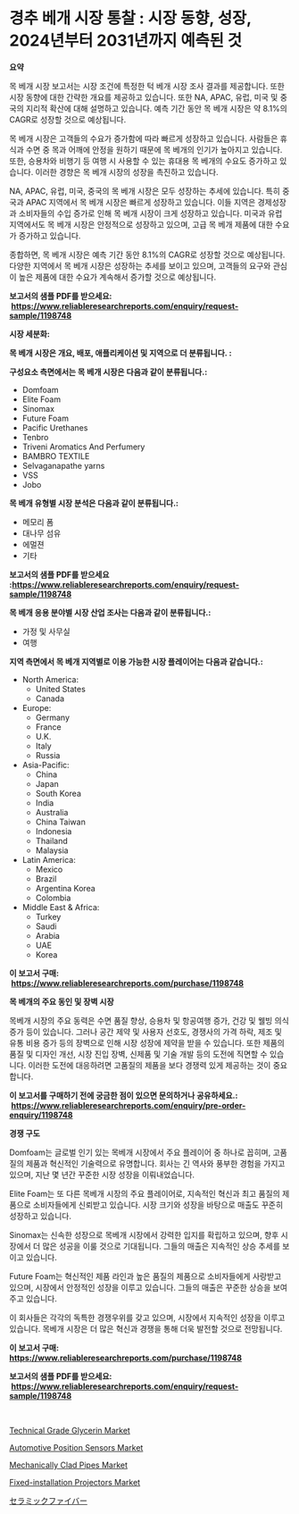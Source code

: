 <p><h1>경추 베개 시장 통찰 : 시장 동향, 성장, 2024년부터 2031년까지 예측된 것</h1></p><p><strong>요약</strong></p>
<p><p>목 베개 시장 보고서는 시장 조건에 특정한 턱 베개 시장 조사 결과를 제공합니다. 또한 시장 동향에 대한 간략한 개요를 제공하고 있습니다. 또한 NA, APAC, 유럽, 미국 및 중국의 지리적 확산에 대해 설명하고 있습니다. 예측 기간 동안 목 베개 시장은 약 8.1%의 CAGR로 성장할 것으로 예상됩니다.</p><p>목 베개 시장은 고객들의 수요가 증가함에 따라 빠르게 성장하고 있습니다. 사람들은 휴식과 수면 중 목과 어깨에 안정을 원하기 때문에 목 베개의 인기가 높아지고 있습니다. 또한, 승용차와 비행기 등 여행 시 사용할 수 있는 휴대용 목 베개의 수요도 증가하고 있습니다. 이러한 경향은 목 베개 시장의 성장을 촉진하고 있습니다.</p><p>NA, APAC, 유럽, 미국, 중국의 목 베개 시장은 모두 성장하는 추세에 있습니다. 특히 중국과 APAC 지역에서 목 베개 시장은 빠르게 성장하고 있습니다. 이들 지역은 경제성장과 소비자들의 수입 증가로 인해 목 베개 시장이 크게 성장하고 있습니다. 미국과 유럽 지역에서도 목 베개 시장은 안정적으로 성장하고 있으며, 고급 목 베개 제품에 대한 수요가 증가하고 있습니다. </p><p>종합하면, 목 베개 시장은 예측 기간 동안 8.1%의 CAGR로 성장할 것으로 예상됩니다. 다양한 지역에서 목 베개 시장은 성장하는 추세를 보이고 있으며, 고객들의 요구와 관심이 높은 제품에 대한 수요가 계속해서 증가할 것으로 예상됩니다.</p></p>
<p><strong>보고서의 샘플 PDF를 받으세요: &nbsp;<a href="https://www.reliableresearchreports.com/enquiry/request-sample/1198748">https://www.reliableresearchreports.com/enquiry/request-sample/1198748</a></strong></p>
<p><strong>시장 세분화:</strong></p>
<p><strong> 목 베개 시장은 개요, 배포, 애플리케이션 및 지역으로 더 분류됩니다. :</strong></p>
<p><strong>구성요소 측면에서는 목 베개 시장은 다음과 같이 분류됩니다.:</strong></p>
<p><ul><li>Domfoam</li><li>Elite Foam</li><li>Sinomax</li><li>Future Foam</li><li>Pacific Urethanes</li><li>Tenbro</li><li>Triveni Aromatics And Perfumery</li><li>BAMBRO TEXTILE</li><li>Selvaganapathe yarns</li><li>VSS</li><li>Jobo</li></ul></p>
<p><strong> 목 베개 유형별 시장 분석은 다음과 같이 분류됩니다.:</strong></p>
<p><ul><li>메모리 폼</li><li>대나무 섬유</li><li>에멀젼</li><li>기타</li></ul></p>
<p><strong>보고서의 샘플 PDF를 받으세요 :<a href="https://www.reliableresearchreports.com/enquiry/request-sample/1198748">https://www.reliableresearchreports.com/enquiry/request-sample/1198748</a></strong></p>
<p><strong> 목 베개 응용 분야별 시장 산업 조사는 다음과 같이 분류됩니다.:</strong></p>
<p><ul><li>가정 및 사무실</li><li>여행</li></ul></p>
<p><strong>지역 측면에서 목 베개 지역별로 이용 가능한 시장 플레이어는 다음과 같습니다.:</strong></p>
<p><ul>
    <li>
        North America:
        <ul>
            <li>United States</li>
            <li>Canada</li>
        </ul>
    </li>
    <li>
        Europe:
        <ul>
            <li>Germany</li>
            <li>France</li>
            <li>U.K.</li>
            <li>Italy</li>
            <li>Russia</li>
        </ul>
    </li>
    <li>
        Asia-Pacific:
        <ul>
            <li>China</li>
            <li>Japan</li>
            <li>South Korea</li>
            <li>India</li>
            <li>Australia</li>
            <li>China Taiwan</li>
            <li>Indonesia</li>
            <li>Thailand</li>
            <li>Malaysia</li>
        </ul>
    </li>
    <li>
        Latin America:
        <ul>
            <li>Mexico</li>
            <li>Brazil</li>
            <li>Argentina Korea</li>
            <li>Colombia</li>
        </ul>
    </li>
    <li>
        Middle East & Africa:
        <ul>
            <li>Turkey</li>
            <li>Saudi</li>
            <li>Arabia</li>
            <li>UAE</li>
            <li>Korea</li>
        </ul>
    </li>
    </ul></p>
<p><strong>이 보고서 구매: &nbsp;<a href="https://www.reliableresearchreports.com/purchase/1198748">https://www.reliableresearchreports.com/purchase/1198748</a></strong></p>
<p><strong>목 베개의 주요 동인 및 장벽 시장</strong></p>
<p><p>목베개 시장의 주요 동력은 수면 품질 향상, 승용차 및 항공여행 증가, 건강 및 웰빙 의식 증가 등이 있습니다. 그러나 공간 제약 및 사용자 선호도, 경쟁사의 가격 하락, 제조 및 유통 비용 증가 등의 장벽으로 인해 시장 성장에 제약을 받을 수 있습니다. 또한 제품의 품질 및 디자인 개선, 시장 진입 장벽, 신제품 및 기술 개발 등의 도전에 직면할 수 있습니다. 이러한 도전에 대응하려면 고품질의 제품을 보다 경쟁력 있게 제공하는 것이 중요합니다.</p></p>
<p><strong>이 보고서를 구매하기 전에 궁금한 점이 있으면 문의하거나 공유하세요.: &nbsp;<a href="https://www.reliableresearchreports.com/enquiry/pre-order-enquiry/1198748">https://www.reliableresearchreports.com/enquiry/pre-order-enquiry/1198748</a></strong></p>
<p><strong>경쟁 구도</strong></p>
<p><p>Domfoam는 글로벌 인기 있는 목베개 시장에서 주요 플레이어 중 하나로 꼽히며, 고품질의 제품과 혁신적인 기술력으로 유명합니다. 회사는 긴 역사와 풍부한 경험을 가지고 있으며, 지난 몇 년간 꾸준한 시장 성장을 이뤄내었습니다.</p><p>Elite Foam는 또 다른 목베개 시장의 주요 플레이어로, 지속적인 혁신과 최고 품질의 제품으로 소비자들에게 신뢰받고 있습니다. 시장 크기와 성장을 바탕으로 매출도 꾸준히 성장하고 있습니다.</p><p>Sinomax는 신속한 성장으로 목베개 시장에서 강력한 입지를 확립하고 있으며, 향후 시장에서 더 많은 성공을 이룰 것으로 기대됩니다. 그들의 매출은 지속적인 상승 추세를 보이고 있습니다.</p><p>Future Foam는 혁신적인 제품 라인과 높은 품질의 제품으로 소비자들에게 사랑받고 있으며, 시장에서 안정적인 성장을 이루고 있습니다. 그들의 매출은 꾸준한 상승을 보여주고 있습니다.</p><p>이 회사들은 각각의 독특한 경쟁우위를 갖고 있으며, 시장에서 지속적인 성장을 이루고 있습니다. 목베개 시장은 더 많은 혁신과 경쟁을 통해 더욱 발전할 것으로 전망됩니다.</p></p>
<p><strong>이 보고서 구매: &nbsp; <a href="https://www.reliableresearchreports.com/purchase/1198748">https://www.reliableresearchreports.com/purchase/1198748</a></strong></p>
<p><strong>보고서의 샘플 PDF를 받으세요: &nbsp;<a href="https://www.reliableresearchreports.com/enquiry/request-sample/1198748">https://www.reliableresearchreports.com/enquiry/request-sample/1198748</a></strong><strong></strong></p>
<p>&nbsp;</p>
<p><p><a href="https://issuu.com/reportprime-2/docs/technical-grade-glycerin-market-size-2030.pptx">Technical Grade Glycerin Market</a></p><p><a href="https://github.com/ashepherd82/Market-Research-Report-List-3/blob/main/automotive-position-sensors-market.md">Automotive Position Sensors Market</a></p><p><a href="https://pretty-mail-caf.notion.site/Mechanically-Clad-Pipes-Market-Size-2024-2031-Global-Industrial-Analysis-Key-Geographical-Regions-56f749f44603412791b90ca105c7e7fc">Mechanically Clad Pipes Market</a></p><p><a href="https://view.publitas.com/reportprime-1/fixed-installation-projectors-market-dynamics-2023-2030-also-about-its-market-trends-projections-and-opportunities/">Fixed-installation Projectors Market</a></p><p><a href="https://github.com/ycmtqqhvk3273/Market-Research-Report-List-1/blob/main/5694385188370.md">セラミックファイバー</a></p></p>
